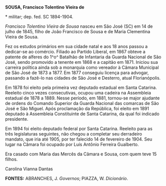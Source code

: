 **SOUSA, Francisco Tolentino Vieira de**

\* militar; dep. fed. SC 1894-1904.

*Francisco Tolentino Vieira de Sousa* nasceu em São José (SC) em 14 de
julho de 1845, filho de João Francisco de Sousa e de Maria Clementina
Vieira de Sousa.

Fez os estudos primários em sua cidade natal e aos 18 anos passou a
dedicar-se ao comércio. Filiado ao Partido Liberal, em 1867 obteve a
patente de alferes do 1^o^ Batalhão de Infantaria da Guarda Nacional de
São José, sendo promovido a tenente em 1868 e a capitão em 1871. Iniciou
sua carreira política ainda sob a monarquia como vereador à Câmara
Municipal de São José de 1873 a 1877. Em 1877 conseguiu licença para
advogar, passando a fazê-lo nas cidades de São José e Desterro, atual
Florianópolis.

Em 1878 foi eleito pela primeira vez deputado estadual em Santa
Catarina. Reeleito cinco vezes consecutivas, ocupou uma cadeira na
Assembleia estadual de 1878 a 1889. Nesse período, em 1881, tornou-se
major ajudante de ordens do Comando Superior da Guarda Nacional das
comarcas de São José e São Miguel. Após proclamação da República, foi
eleito em 1891 deputado à Assembleia Constituinte de Santa Catarina, da
qual foi indicado presidente.

Em 1894 foi eleito deputado federal por Santa Catarina. Reeleito para as
três legislaturas seguintes, não chegou a completar seu derradeiro
mandato, que iria até 1905, por ter falecido 14 de fevereiro de 1904.
Seu lugar na Câmara foi ocupado por Luís Antônio Ferreira Gualberto.

Era casado com Maria das Mercês da Câmara e Sousa, com quem teve 15
filhos.

Carolina Vianna Dantas

**FONTES:** ABRANCHES, J. *Governos*; PIAZZA, W. *Dicionário*.
